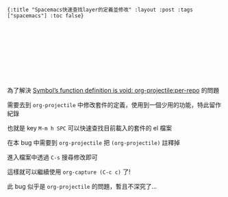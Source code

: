     {:title "Spacemacs快速查找layer的定義並修改" :layout :post :tags ["spacemacs"] :toc false}


# 　


## 　

為了解決 [Symbol’s function definition is void: org-projectile:per-repo](https://emacs-china.org/t/topic/4353) 的問題

需要去到 `org-projectile` 中修改套件的定義，使用到一個少用的功能，特此留作紀錄

也就是 key `M-m h SPC` 可以快速查找目前載入的套件的 el 檔案

在本 bug 中需要到 `org-projectile` 把 `(org-projectile)` 註釋掉

進入檔案中透過 `C-s` 搜尋修改即可

這樣就可以繼續使用 `org-capture (C-c c)` 了!

此 bug 似乎是 `org-projectile` 的問題，暫且不深究了&#x2026;
